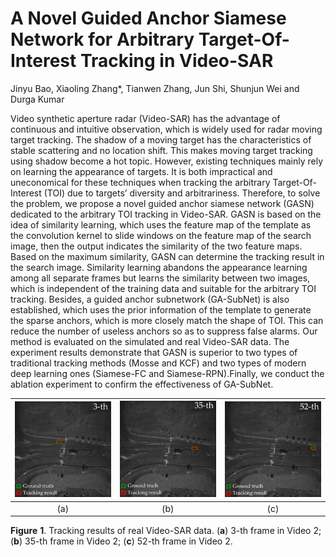 # A Novel Guided Anchor Siamese Network for Arbitrary Target-Of-Interest Tracking in Video-SAR

Jinyu Bao, Xiaoling Zhang*, Tianwen Zhang, Jun Shi, Shunjun Wei and Durga Kumar

 

Video synthetic aperture radar (Video-SAR) has the advantage of continuous and intuitive observation, which is widely used for radar moving target tracking. The shadow of a moving target has the characteristics of stable scattering and no location shift. This makes moving target tracking using shadow become a hot topic. However, existing techniques mainly rely on learning the appearance of targets. It is both impractical and uneconomical for these techniques when tracking the arbitrary Target-Of-Interest (TOI) due to targets’ diversity and arbitrariness. Therefore, to solve the problem, we propose a novel guided anchor siamese network (GASN) dedicated to the arbitrary TOI tracking in Video-SAR. GASN is based on the idea of similarity learning, which uses the feature map of the template as the convolution kernel to slide windows on the feature map of the search image, then the output indicates the similarity of the two feature maps. Based on the maximum similarity, GASN can determine the tracking result in the search image. Similarity learning abandons the appearance learning among all separate frames but learns the similarity between two images, which is independent of the training data and suitable for the arbitrary TOI tracking. Besides, a guided anchor subnetwork (GA-SubNet) is also established, which uses the prior information of the template to generate the sparse anchors, which is more closely match the shape of TOI. This can reduce the number of useless anchors so as to suppress false alarms. Our method is evaluated on the simulated and real Video-SAR data. The experiment results demonstrate that GASN is superior to two types of traditional tracking methods (Mosse and KCF) and two types of modern deep learning ones (Siamese-FC and Siamese-RPN).Finally, we conduct the ablation experiment to confirm the effectiveness of GA-SubNet.

| ![](./img/1.jpg) | ![](./img/2.jpg) | ![](./img/3.jpg) |
| :--------------: | :--------------: | :--------------: |
|       (a)        |       (b)        |       (c)        |

**Figure** **1**. Tracking results of real Video-SAR data. (**a**) 3-th frame in Video 2; (**b**) 35-th frame in Video 2; (**c**) 52-th frame in Video 2.